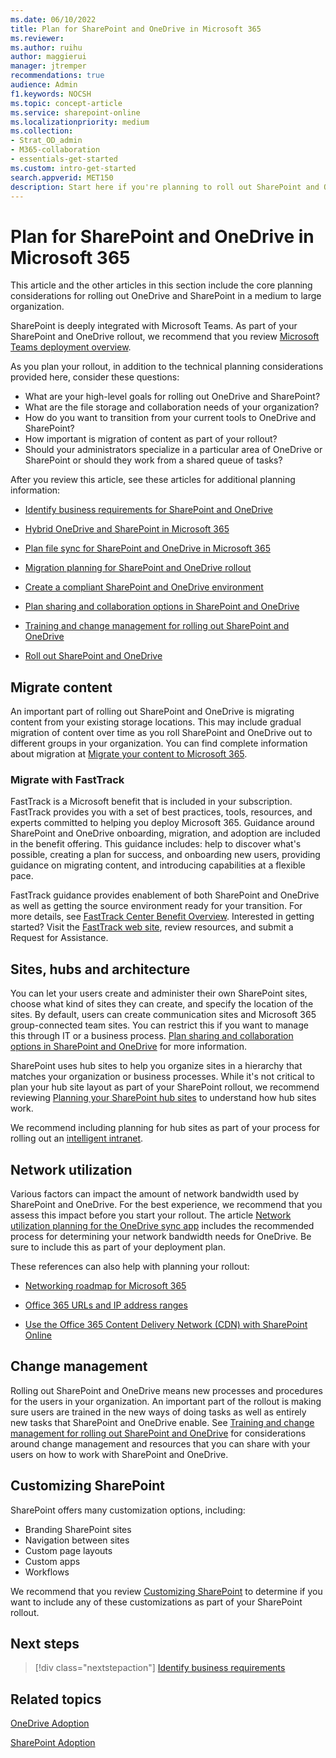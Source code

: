 ```yaml
---
ms.date: 06/10/2022
title: Plan for SharePoint and OneDrive in Microsoft 365
ms.reviewer: 
ms.author: ruihu
author: maggierui
manager: jtremper
recommendations: true
audience: Admin
f1.keywords: NOCSH
ms.topic: concept-article
ms.service: sharepoint-online
ms.localizationpriority: medium
ms.collection: 
- Strat_OD_admin
- M365-collaboration
- essentials-get-started
ms.custom: intro-get-started
search.appverid: MET150
description: Start here if you're planning to roll out SharePoint and OneDrive in a medium to large organization.
---
```


# Plan for SharePoint and OneDrive in Microsoft 365

This article and the other articles in this section include the core planning considerations for rolling out OneDrive and SharePoint in a medium to large organization.

SharePoint is deeply integrated with Microsoft Teams. As part of your SharePoint and OneDrive rollout, we recommend that you review [Microsoft Teams deployment overview](/microsoftteams/deploy-overview).

As you plan your rollout, in addition to the technical planning considerations provided here, consider these questions:

- What are your high-level goals for rolling out OneDrive and SharePoint?
- What are the file storage and collaboration needs of your organization?
- How do you want to transition from your current tools to OneDrive and SharePoint?
- How important is migration of content as part of your rollout?
- Should your administrators specialize in a particular area of OneDrive or SharePoint or should they work from a shared queue of tasks?

After you review this article, see these articles for additional planning information:

- [Identify business requirements for SharePoint and OneDrive](business-requirements.md)

- [Hybrid OneDrive and SharePoint in Microsoft 365](hybrid.md)

- [Plan file sync for SharePoint and OneDrive in Microsoft 365](plan-file-sync.md)

- [Migration planning for SharePoint and OneDrive rollout](plan-rollout-migration.md)

- [Create a compliant SharePoint and OneDrive environment](compliant-environment.md)

- [Plan sharing and collaboration options in SharePoint and OneDrive](collaboration-options.md)

- [Training and change management for rolling out SharePoint and OneDrive](training-change-management.md)

- [Roll out SharePoint and OneDrive](roll-out-sharepoint-onedrive.md)

## Migrate content

An important part of rolling out SharePoint and OneDrive is migrating content from your existing storage locations. This may include gradual migration of content over time as you roll SharePoint and OneDrive out to different groups in your organization. You can find complete information about migration at [Migrate your content to Microsoft 365](/sharepointmigration/migrate-to-sharepoint-online).

### Migrate with FastTrack

FastTrack is a Microsoft benefit that is included in your subscription. FastTrack provides you with a set of best practices, tools, resources, and experts committed to helping you deploy Microsoft 365. Guidance around SharePoint and OneDrive onboarding, migration, and adoption are included in the benefit offering. This guidance includes: help to discover what's possible, creating a plan for success, and onboarding new users, providing guidance on migrating content, and introducing capabilities at a flexible pace. 

FastTrack guidance provides enablement of both SharePoint and OneDrive as well as getting the source environment ready for your transition. For more details, see [FastTrack Center Benefit Overview](/fasttrack/data-migration/). Interested in getting started? Visit the [FastTrack web site](https://www.microsoft.com/fasttrack/), review resources, and submit a Request for Assistance.

## Sites, hubs and architecture

You can let your users create and administer their own SharePoint sites, choose what kind of sites they can create, and specify the location of the sites. By default, users can create communication sites and Microsoft 365 group-connected team sites. You can restrict this if you want to manage this through IT or a business process. [Plan sharing and collaboration options in SharePoint and OneDrive](collaboration-options.md) for more information.

SharePoint uses hub sites to help you organize sites in a hierarchy that matches your organization or business processes. While it's not critical to plan your hub site layout as part of your SharePoint rollout, we recommend reviewing [Planning your SharePoint hub sites](planning-hub-sites.md) to understand how hub sites work.

We recommend including planning for hub sites as part of your process for rolling out an [intelligent intranet](/sharepoint/intelligent-internet-overview).

## Network utilization

Various factors can impact the amount of network bandwidth used by SharePoint and OneDrive. For the best experience, we recommend that you assess this impact before you start your rollout. The article [Network utilization planning for the OneDrive sync app](/onedrive/network-utilization-planning) includes the recommended process for determining your network bandwidth needs for OneDrive. Be sure to include this as part of your deployment plan.

These references can also help with planning your rollout:

- [Networking roadmap for Microsoft 365](/microsoft-365/enterprise/networking-roadmap-microsoft-365)

- [Office 365 URLs and IP address ranges](/microsoft-365/enterprise/urls-and-ip-address-ranges)

- [Use the Office 365 Content Delivery Network (CDN) with SharePoint Online](/microsoft-365/enterprise/use-microsoft-365-cdn-with-spo)

## Change management

Rolling out SharePoint and OneDrive means new processes and procedures for the users in your organization. An important part of the rollout is making sure users are trained in the new ways of doing tasks as well as entirely new tasks that SharePoint and OneDrive enable. See [Training and change management for rolling out SharePoint and OneDrive](training-change-management.md) for considerations around change management and resources that you can share with your users on how to work with SharePoint and OneDrive.

## Customizing SharePoint

SharePoint offers many customization options, including:
- Branding SharePoint sites
- Navigation between sites
- Custom page layouts
- Custom apps
- Workflows

We recommend that you review [Customizing SharePoint](/sharepoint/extend-and-develop) to determine if you want to include any of these customizations as part of your SharePoint rollout.

## Next steps

> [!div class="nextstepaction"]
> [Identify business requirements](business-requirements.md)

## Related topics

[OneDrive Adoption](https://adoption.microsoft.com/onedrive/)

[SharePoint Adoption](https://adoption.microsoft.com/sharepoint/)


